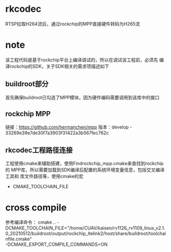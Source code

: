 # rkcodec
RTSP拉取H264流后，通过rockchip的MPP直接硬件转码为H265流

# note
该工程代码是基于rockchip平台上编译调试的，所以在调试该工程前，必须先
编译rockchip的SDK，关于SDK相关的需求项描述如下

## buildroot部分
首先确保buildroot已勾选了MPP模块，因为硬件编码需要调用到该库中的接口

## rockchip MPP
链接：https://github.com/hermanchen/mpp
版本：develop - 33269e39e7de30f7a3903f31422a3b567fec762c


## rkcodec工程路径连接
工程使用cmake来辅助搭建，使用Findrockchip_mpp.cmake来查找到rockchip的
MPP库，所以需要加载到SDK编译后配置的系统环境变量信息，包括交叉编译工具和
库文件路径等，使用cmake的宏
- CMAKE_TOOLCHAIN_FILE

# cross compile
参考编译命令：
    cmake .. -DCMAKE_TOOLCHAIN_FILE="/home/CUAV/kaisen/rv1126_rv1109_linux_v2.1.0_20210512/buildroot/output/rockchip_ltelink2/host/share/buildroot/toolchainfile.cmake" \
             -DCMAKE_EXPORT_COMPILE_COMMANDS=ON

